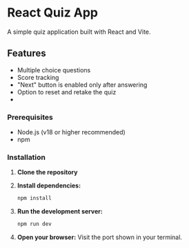 # React Quiz App

A simple quiz application built with React and Vite.

## Features

- Multiple choice questions
- Score tracking
- "Next" button is enabled only after answering
- Option to reset and retake the quiz
- 

### Prerequisites

- Node.js (v18 or higher recommended)
- npm

### Installation

1. **Clone the repository**

2. **Install dependencies:**
   ```bash
   npm install
   ```

3. **Run the development server:**
   ```bash
   npm run dev
   ```

4. **Open your browser:**
   Visit the port shown in your terminal.
